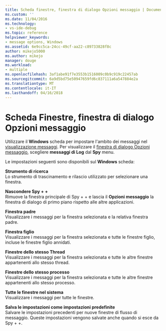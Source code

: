 ```yaml
---
title: Scheda finestre, finestra di dialogo Opzioni messaggio | Documenti Microsoft
ms.custom: ''
ms.date: 11/04/2016
ms.technology:
- vs-ide-debug
ms.topic: reference
helpviewer_keywords:
- message options, Windows
ms.assetid: 6e9cc5ca-24cc-49cf-aa22-c89733828f8c
author: mikejo5000
ms.author: mikejo
manager: douge
ms.workload:
- multiple
ms.openlocfilehash: 3af1abe91f7e3553b1516009c0b9c919c22457ab
ms.sourcegitcommit: 6a9d5bd75e50947659fd6c837111a6a547884e2a
ms.translationtype: MT
ms.contentlocale: it-IT
ms.lasthandoff: 04/16/2018
---
```

# <a name="windows-tab-message-options-dialog-box"></a>Scheda Finestre, finestra di dialogo Opzioni messaggio
Utilizzare il **Windows** scheda per impostare l'ambito dei messaggi nel [visualizzazione messaggi](../debugger/messages-view.md). Per visualizzare il [finestra di dialogo Opzioni messaggio](../debugger/message-options-dialog-box.md), scegliere **messaggi di Log** dal **Spy** menu.  
  
 Le impostazioni seguenti sono disponibili sul **Windows** scheda:  
  
 **Strumento di ricerca**  
 Lo strumento di trascinamento e rilascio utilizzato per selezionare una finestra.  
  
 **Nascondere Spy + +**  
 Rimuove la finestra principale di Spy + + e lascia il **Opzioni messaggio** la finestra di dialogo di primo piano rispetto alle altre applicazioni.  
  
 **Finestra padre**  
 Visualizzare i messaggi per la finestra selezionata e la relativa finestra padre.  
  
 **Finestra figlio**  
 Visualizzare i messaggi per la finestra selezionata e tutte le finestre figlio, incluse le finestre figlio annidati.  
  
 **Finestre dello stesso Thread**  
 Visualizzare i messaggi per la finestra selezionata e tutte le altre finestre appartenenti allo stesso thread.  
  
 **Finestre dello stesso processo**  
 Visualizzare i messaggi per la finestra selezionata e tutte le altre finestre appartenenti allo stesso processo.  
  
 **Tutte le finestre nel sistema**  
 Visualizzare i messaggi per tutte le finestre.  
  
 **Salva le impostazioni come impostazioni predefinite**  
 Salvare le impostazioni precedenti per nuove finestre di flusso di messaggio. Queste impostazioni vengono salvate anche quando si esce da Spy + +.